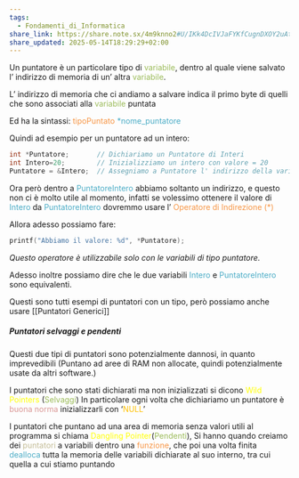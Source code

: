 ```yaml
---
tags:
  - Fondamenti_di_Informatica
share_link: https://share.note.sx/4m9knno2#U/IKk4DcIVJaFYKfCugnDXOY2uAt40bh89hfZpbd7PE
share_updated: 2025-05-14T18:29:29+02:00
---
```

Un puntatore è un particolare tipo di <font color="#9bbb59">variabile</font>, dentro al quale viene salvato l’ indirizzo di memoria di un’ altra <font color="#9bbb59">variabile</font>.

L’ indirizzo di memoria che ci andiamo a salvare indica il primo byte di quelli che sono associati alla <font color="#9bbb59">variabile</font> puntata

Ed ha la sintassi:
<font color="#f79646">tipoPuntato</font> <font color="#9bbb59"><font color="#4bacc6">*nome_puntatore</font></font>

Quindi ad esempio per un puntatore ad un intero:

```c
int *Puntatore;       // Dichiariamo un Puntatore di Interi
int Intero=20;        // Inizializziamo un intero con valore = 20
Puntatore = &Intero;  // Assegniamo a Puntatore l' indirizzo della variabile Intero
```

Ora però dentro a <font color="#4bacc6">PuntatoreIntero</font> abbiamo soltanto un indirizzo, e questo non ci è molto utile al momento, infatti se volessimo ottenere il valore di <font color="#4bacc6">Intero</font> da <font color="#4bacc6">PuntatoreIntero</font> dovremmo usare l’ <font color="#f79646">Operatore di Indirezione (*)</font>

Allora adesso possiamo fare:

```C
printf("Abbiamo il valore: %d", *Puntatore);
```
*Questo operatore è utilizzabile solo con le variabili di tipo puntatore.*

Adesso inoltre possiamo dire che le due variabili <font color="#4bacc6">Intero</font> e <font color="#4bacc6">PuntatoreIntero</font> sono equivalenti.

Questi sono tutti esempi di puntatori con un tipo, però possiamo anche usare [[Puntatori Generici]]

##### Puntatori selvaggi e pendenti

Questi due tipi di puntatori sono potenzialmente dannosi, in quanto imprevedibili (Puntano ad aree di RAM non allocate, quindi potenzialmente usate da altri software.) 

I puntatori che sono stati dichiarati ma non inizializzati si dicono <font color="#ffff00">Wild Pointers</font> (<font color="#9bbb59">Selvaggi</font>)
In particolare ogni volta che dichiariamo un puntatore è <font color="#d99694">buona norma</font> inizializzarli con ‘<font color="#ffc000">NULL</font>’

I puntatori che puntano ad una area di memoria senza valori utili al programma si chiama <font color="#ffff00">Dangling Pointer</font>(<font color="#9bbb59">Pendenti</font>),
Si hanno quando creiamo dei <font color="#c4bd97">puntatori</font> a variabili dentro una <font color="#f79646">funzione</font>, che poi una volta finita <font color="#4bacc6">dealloca</font> tutta la memoria delle variabili dichiarate al suo interno, tra cui quella a cui stiamo puntando